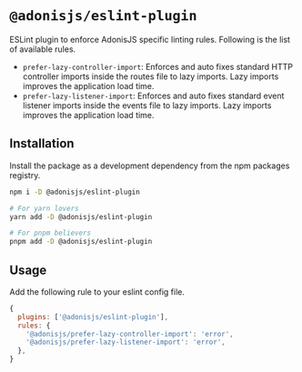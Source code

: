 # `@adonisjs/eslint-plugin`

ESLint plugin to enforce AdonisJS specific linting rules. Following is the list of available rules.

- `prefer-lazy-controller-import`: Enforces and auto fixes standard HTTP controller imports inside the routes file to lazy imports. Lazy imports improves the application load time.
- `prefer-lazy-listener-import`: Enforces and auto fixes standard event listener imports inside the events file to lazy imports. Lazy imports improves the application load time.

## Installation

Install the package as a development dependency from the npm packages registry.

```bash
npm i -D @adonisjs/eslint-plugin

# For yarn lovers
yarn add -D @adonisjs/eslint-plugin

# For pnpm believers
pnpm add -D @adonisjs/eslint-plugin
```

## Usage

Add the following rule to your eslint config file.

```js
{
  plugins: ['@adonisjs/eslint-plugin'],
  rules: {
    '@adonisjs/prefer-lazy-controller-import': 'error',
    '@adonisjs/prefer-lazy-listener-import': 'error',
  },
}
```
